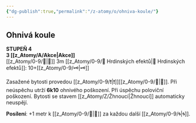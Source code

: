 ```yaml
---
{"dg-publish":true,"permalink":"/z-atomy/o/ohniva-koule/"}
---
```


## Ohnivá koule
**STUPEŇ 4**  
**3 [[z_Atomy/A/Akce\|Akce]]**  
[[z_Atomy/0-9/🫱\|🫱]] 3m
[[z_Atomy/0-9/📶 Hrdinských efektů\|📶 Hrdinských efektů]]: 10+[[z_Atomy/0-9/🗝\|🗝]]

Zasažené bytosti provedou [[z_Atomy/0-9/❗\|❗]][[z_Atomy/0-9/🎯\|🎯]].
Při neúspěchu utrží **6k10** ohnivého poškození.
Při úspěchu poloviční poškození.
Bytosti se stavem [[z_Atomy/Z/Žhnoucí\|Žhnoucí]] automaticky neuspějí.

**Posílení**: +1 metr k [[z_Atomy/0-9/🫱\|🫱]] za každou další [[z_Atomy/0-9/🌀\|🌀]].